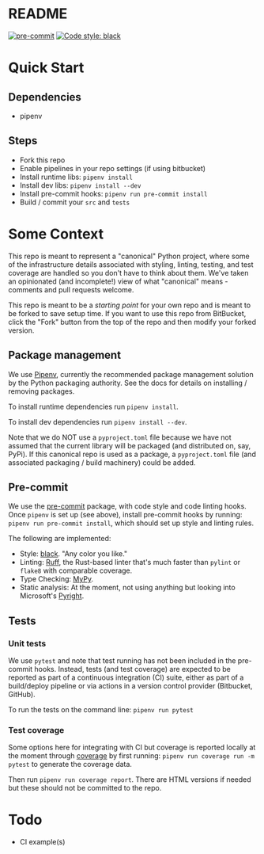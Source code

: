 # README

[![pre-commit](https://img.shields.io/badge/pre--commit-enabled-brightgreen?logo=pre-commit)](https://github.com/pre-commit/pre-commit)
[![Code style: black](https://img.shields.io/badge/code%20style-black-000000.svg)](https://github.com/psf/black)

# Quick Start

## Dependencies

- pipenv

## Steps

- Fork this repo
- Enable pipelines in your repo settings (if using bitbucket)
- Install runtime libs: `pipenv install`
- Install dev libs: `pipenv install --dev`
- Install pre-commit hooks: `pipenv run pre-commit install`
- Build / commit your `src` and `tests`

# Some Context

This repo is meant to represent a "canonical" Python project, where some of the infrastructure
details associated with styling, linting, testing, and test coverage are
handled so you don't have to think about them. We've taken an opinionated (and incomplete!) view of what
"canonical" means - comments and pull requests welcome.

This repo is meant to be a *starting point* for your own repo and is
meant to be forked to save setup time. If you want to use this repo
from BitBucket, click the "Fork" button from the top of the repo and then
modify your forked version.

## Package management

We use [Pipenv](https://packaging.python.org/en/latest/tutorials/managing-dependencies/), currently the recommended
package management solution by the Python packaging authority. See the docs
for details on installing / removing packages.

To install runtime dependencies run `pipenv install`.

To install dev dependencies run `pipenv install --dev`.

Note that we do NOT use a `pyproject.toml` file because we have not assumed that
the current library will be packaged (and distributed on, say, PyPi). If this
canonical repo is used as a package, a `pyproject.toml` file (and associated packaging / build machinery) could be
added.

## Pre-commit

We use the [pre-commit](https://pre-commit.com/) package, with code style
and code linting hooks. Once `pipenv` is set up (see above), install
pre-commit hooks by running: `pipenv run pre-commit install`, which
should set up style and linting rules.

The following are implemented:

- Style: [black](https://github.com/psf/black). "Any color you like."
- Linting: [Ruff](https://github.com/charliermarsh/ruff), the Rust-based linter that's much
faster than `pylint` or `flake8` with comparable coverage.
- Type Checking: [MyPy](https://mypy-lang.org/).
- Static analysis: At the moment, not using anything but looking into Microsoft's [Pyright](https://github.com/microsoft/pyright).

## Tests

### Unit tests

We use `pytest` and note that test running has not been included in the pre-commit hooks.
Instead, tests (and test coverage) are expected to be reported as part of a continuous
integration (CI) suite, either as part of a build/deploy pipeline or via actions
in a version control provider (Bitbucket, GitHub).

To run the tests on the command line: `pipenv run pytest`

### Test coverage

Some options here for integrating with CI but coverage is reported
locally at the moment through [coverage](https://coverage.readthedocs.io/en/7.2.1/)
by first running:
`pipenv run coverage run -m pytest` to generate the coverage data.

Then run `pipenv run coverage report`. There are HTML versions
if needed but these should not be committed to the repo.

# Todo

- CI example(s)
